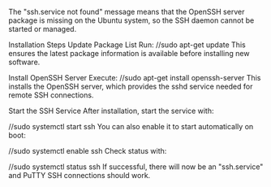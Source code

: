 The "ssh.service not found" message means that the OpenSSH server package is missing on the Ubuntu system, so the SSH daemon cannot be started or managed.

Installation Steps
Update Package List
Run:
//sudo apt-get update
This ensures the latest package information is available before installing new software.

Install OpenSSH Server
Execute:
//sudo apt-get install openssh-server
This installs the OpenSSH server, which provides the sshd service needed for remote SSH connections.

Start the SSH Service
After installation, start the service with:

//sudo systemctl start ssh
You can also enable it to start automatically on boot:

//sudo systemctl enable ssh
Check status with:

//sudo systemctl status ssh
If successful, there will now be an "ssh.service" and PuTTY SSH connections should work.

